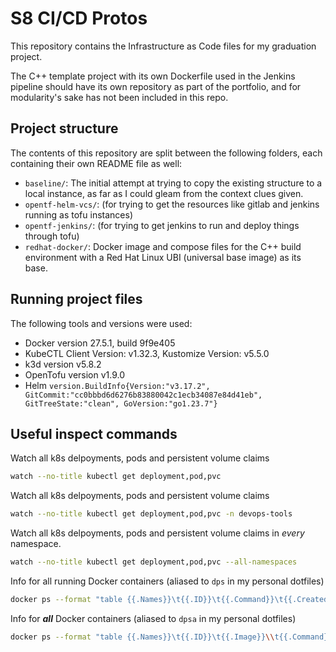 # S8 CI/CD Protos
This repository contains the Infrastructure as Code files for my graduation project. 

The C++ template project with its own Dockerfile used in the Jenkins pipeline should have its own repository as part of the portfolio, and for modularity's sake has not been included in this repo.
## Project structure


The contents of this repository are split between the following folders, each containing their own README file as well:
- ``baseline/``: The initial attempt at trying to copy the existing structure to a local instance, as far as I could gleam from the context clues given.
- ``opentf-helm-vcs/``: (for trying to get the resources like gitlab and jenkins running as tofu instances)
- ``opentf-jenkins/``: (for trying to get jenkins to run and deploy things through tofu)
- ``redhat-docker/``: Docker image and compose files for the C++ build environment with a Red Hat Linux UBI (universal base image) as its base.

## Running project files

The following tools and versions were used:
- Docker version 27.5.1, build 9f9e405
- KubeCTL Client Version: v1.32.3, Kustomize Version: v5.5.0
- k3d version v5.8.2
- OpenTofu version v1.9.0
- Helm ``version.BuildInfo{Version:"v3.17.2", GitCommit:"cc0bbbd6d6276b83880042c1ecb34087e84d41eb", GitTreeState:"clean", GoVersion:"go1.23.7"}``

## Useful inspect commands

Watch all k8s delpoyments, pods and persistent volume claims
```sh
watch --no-title kubectl get deployment,pod,pvc
```
Watch all k8s delpoyments, pods and persistent volume claims
```sh
watch --no-title kubectl get deployment,pod,pvc -n devops-tools
```
Watch all k8s delpoyments, pods and persistent volume claims in *every* namespace.
```sh
watch --no-title kubectl get deployment,pod,pvc --all-namespaces
```
Info for all running Docker containers (aliased to ``dps`` in my personal dotfiles)
```sh
docker ps --format "table {{.Names}}\t{{.ID}}\t{{.Command}}\t{{.CreatedAt}}"
```
Info for ***all*** Docker containers (aliased to ``dpsa`` in my personal dotfiles)
```sh
docker ps --format "table {{.Names}}\t{{.ID}}\t{{.Image}}\\t{{.Command}}\t{{.CreatedAt}}\t{{.Status}}" -a
```
